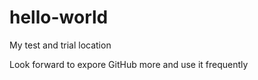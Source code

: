 # hello-world
My test and trial location 

Look forward to expore GitHub more and use it frequently 

